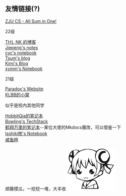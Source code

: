 ## 友情链接(?) 
[ZJU CS - All Sum in One!](https://isshikihugh.github.io/zju-cs-asio/)

22级

[TH讠NK 的博客](https://www.luogu.com.cn/blog/chen031029/)  
[Jiepeng's notes](https://jiepenglab.github.io/notebook/)  
[cyc's notebook](https://cyc-987.github.io/)  
[Tsum's blog](https://tsumgo.github.io/)  
[Kimi's Blog](https://1kilometre.github.io/)  
[xymm's Notebook](https://xymmsnotebook.gitbook.io/noteofxymm/)  

21级

[Paradox's Website](https://zju-paradox.top/)  
[KLBB的小窝](https://zjuklbb.top/)  

似乎是校内其他同学

[HobbitQia的笔记本](https://note.hobbitqia.cc/)  
[Bowling's TechStack](https://note.bowling233.top/)  
[鹤翔万里的笔记本](https://note.tonycrane.cc/)--某位大佬的Mkdocs魔改，可以借鉴一下  
[Isshiki修's Notebook](https://note.isshikih.top/)  
[咸鱼暄](https://xuan-insr.github.io/)  

顺藤摸瓜，一挖挖一堆，大丰收![ac06](.\AC娘表情包\ac06.gif)